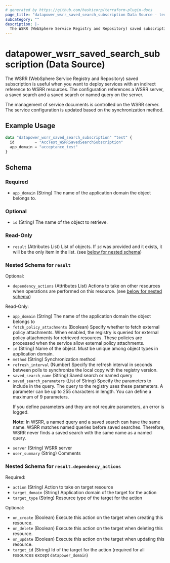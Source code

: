 ```yaml
---
# generated by https://github.com/hashicorp/terraform-plugin-docs
page_title: "datapower_wsrr_saved_search_subscription Data Source - terraform-provider-datapower"
subcategory: ""
description: |-
  The WSRR (WebSphere Service Registry and Repository) saved subscription is useful when you want to deploy services with an indirect reference to WSRR resources. The configuration references a WSRR server, a saved search and a saved search or named query on the server. The management of service documents is controlled on the WSRR server. The service configuration is updated based on the synchronization method.
---
```


# datapower_wsrr_saved_search_subscription (Data Source)

The WSRR (WebSphere Service Registry and Repository) saved subscription is useful when you want to deploy services with an indirect reference to WSRR resources. The configuration references a WSRR server, a saved search and a saved search or named query on the server. <p>The management of service documents is controlled on the WSRR server. The service configuration is updated based on the synchronization method.</p>

## Example Usage

```terraform
data "datapower_wsrr_saved_search_subscription" "test" {
  id         = "AccTest_WSRRSavedSearchSubscription"
  app_domain = "acceptance_test"
}
```

<!-- schema generated by tfplugindocs -->
## Schema

### Required

- `app_domain` (String) The name of the application domain the object belongs to.

### Optional

- `id` (String) The name of the object to retrieve.

### Read-Only

- `result` (Attributes List) List of objects. If `id` was provided and it exists, it will be the only item in the list. (see [below for nested schema](#nestedatt--result))

<a id="nestedatt--result"></a>
### Nested Schema for `result`

Optional:

- `dependency_actions` (Attributes List) Actions to take on other resources when operations are performed on this resource. (see [below for nested schema](#nestedatt--result--dependency_actions))

Read-Only:

- `app_domain` (String) The name of the application domain the object belongs to
- `fetch_policy_attachments` (Boolean) Specify whether to fetch external policy attachments. When enabled, the registry is queried for external policy attachments for retrieved resources. These policies are processed when the service allow external policy attachments.
- `id` (String) Name of the object. Must be unique among object types in application domain.
- `method` (String) Synchronization method
- `refresh_interval` (Number) Specify the refresh interval in seconds between polls to synchronize the local copy with the registry version.
- `saved_search_name` (String) Saved search or named query
- `saved_search_parameters` (List of String) Specify the parameters to include in the query. The query to the registry uses these parameters. A parameter can be up to 255 characters in length. You can define a maximum of 9 parameters. <p>If you define parameters and they are not require parameters, an error is logged.</p><p><b>Note:</b> In WSRR, a named query and a saved search can have the same name. WSRR matches named queries before saved searches. Therefore, WSRR never finds a saved search with the same name as a named query.</p>
- `server` (String) WSRR server
- `user_summary` (String) Comments

<a id="nestedatt--result--dependency_actions"></a>
### Nested Schema for `result.dependency_actions`

Required:

- `action` (String) Action to take on target resource
- `target_domain` (String) Application domain of the target for the action
- `target_type` (String) Resource type of the target for the action

Optional:

- `on_create` (Boolean) Execute this action on the target when creating this resource.
- `on_delete` (Boolean) Execute this action on the target when deleting this resource.
- `on_update` (Boolean) Execute this action on the target when updating this resource.
- `target_id` (String) Id of the target for the action (required for all resources except `datapower_domain`)
